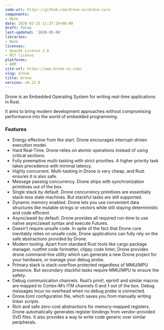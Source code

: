 ```yaml
---
code-url: https://github.com/drone-os/drone-core
components:
- None
date: 2020-02-25 11:37:19+08:00
draft: false
last-updated: '2020-05-08'
libraries:
- None
licenses:
- Apache License 2.0
- MIT license
platforms:
- ARM
site-url: https://www.drone-os.com/
slug: drone
title: Drone
version: v0.12.0
---
```


Drone is an Embedded Operating System for writing real-time applications in Rust.

<!--more-->

It aims to bring modern development approaches without compromising performance into the world of embedded programming.

### Features
- Energy effective from the start. Drone encourages interrupt-driven execution model.
- Hard Real-Time. Drone relies on atomic operations instead of using critical sections.
- Fully preemptive multi-tasking with strict priorities. A higher priority task takes precedence with minimal latency.
- Highly concurrent. Multi-tasking in Drone is very cheap, and Rust ensures it is also safe.
- Message passing concurrency. Drone ships with synchronization primitives out of the box.
- Single stack by default. Drone concurrency primitives are essentially stack-less state machines. But stackful tasks are still supported.
- Dynamic memory enabled. Drone lets you use convenient data structures like mutable strings or vectors while still staying deterministic and code efficient.
- Async/await by default. Drone provides all required run-time to use native async/await syntax and execute Futures.
- Doesn’t require unsafe code. In spite of the fact that Drone core inevitably relies on unsafe code, Drone applications can fully rely on the safe abstractions provided by Drone.
- Modern tooling. Apart from standard Rust tools like cargo package manager, rustfmt code formatter, clippy code linter, Drone provides drone command-line utility which can generate a new Drone project for your hardware, or manage your debug probe.
- Primary stack is stack-overflow protected regardless of MMU/MPU presence. But secondary stackful tasks require MMU/MPU to ensure the safety.
- Debug communication channels. Rust’s print!, eprint! and similar macros are mapped to Cortex-M’s ITM channels 0 and 1 out of the box. Debug messages incur no overhead when no debug probe is connected.
- Drone.toml configuration file, which saves you from manually writing linker scripts.
- Rich and safe zero-cost abstractions for memory-mapped registers. Drone automatically generates register bindings from vendor-provided SVD files. It also provides a way to write code generic over similar peripherals.
